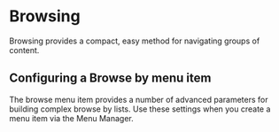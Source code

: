 # Browsing

Browsing provides a compact, easy method for navigating groups of content.

## Configuring a Browse by menu item
The browse menu item provides a number of advanced parameters for building complex browse by lists. Use these settings when you create a menu item via the Menu Manager.